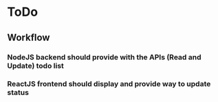 # ToDo

## Workflow

### NodeJS backend should provide with the APIs (Read and Update) todo list

### ReactJS frontend should display and provide way to update status


